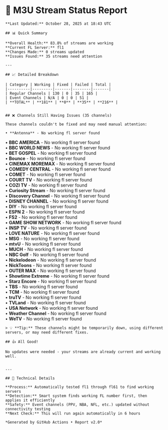 # 🔧 M3U Stream Status Report
    
    **Last Updated:** October 28, 2025 at 18:43 UTC
    
    ## 📊 Quick Summary
    
    **Overall Health:** 83.8% of streams are working  
    **Current FL Server:** fl1  
    **Changes Made:** 0 streams updated  
    **Issues Found:** 35 streams need attention  
    
    ---
    
    ## 📈 Detailed Breakdown
    
    | Category | Working | Fixed | Failed | Total |
    |----------|---------|-------|--------|-------|
    | Regular Channels | 130 | 0 | 35 | 165 |
    | Event Channels | N/A | 0 | 0 | 51 |
    | **TOTAL** | **181** | **0** | **35** | **216** |
    
    
    ## ❌ Channels Still Having Issues (35 channels)
    
    These channels couldn't be fixed and may need manual attention:
    
    • **Antenna** - No working fl server found  
• **BBC AMERICA** - No working fl server found  
• **BBC WORLD NEWS** - No working fl server found  
• **BET GOSPEL** - No working fl server found  
• **Bounce** - No working fl server found  
• **CINEMAX MOREMAX** - No working fl server found  
• **COMEDY CENTRAL** - No working fl server found  
• **COMET** - No working fl server found  
• **COURT TV** - No working fl server found  
• **COZI TV** - No working fl server found  
• **Curiosity Stream** - No working fl server found  
• **Discovery Channel** - No working fl server found  
• **DISNEY CHANNEL** - No working fl server found  
• **DIY** - No working fl server found  
• **ESPN 2** - No working fl server found  
• **FS2** - No working fl server found  
• **GAME SHOW NETWORK** - No working fl server found  
• **INSP TV** - No working fl server found  
• **LOVE NATURE** - No working fl server found  
• **MSG** - No working fl server found  
• **mtvU** - No working fl server found  
• **MUCH** - No working fl server found  
• **NBC Golf** - No working fl server found  
• **Nickelodeon** - No working fl server found  
• **NickToons** - No working fl server found  
• **OUTER MAX** - No working fl server found  
• **Showtime Extreme** - No working fl server found  
• **Starz Encore** - No working fl server found  
• **TBS** - No working fl server found  
• **TCM** - No working fl server found  
• **truTV** - No working fl server found  
• **TVLand** - No working fl server found  
• **USA Network** - No working fl server found  
• **Weather Channel** - No working fl server found  
• **WeTV** - No working fl server found  

    > 💡 **Tip:** These channels might be temporarily down, using different servers, or may need different fixes.
    
    ## 👍 All Good!
    
    No updates were needed - your streams are already current and working well.
    
    
    ---
    
    ## 🔧 Technical Details
    
    **Process:** Automatically tested fl1 through fl61 to find working servers  
    **Detection:** Smart system finds working FL number first, then applies it efficiently  
    **Safety:** Event channels (PPV, NBA, NFL, etc.) updated without connectivity testing  
    **Next Check:** This will run again automatically in 6 hours  
    
    *Generated by GitHub Actions • Report v2.0*
    